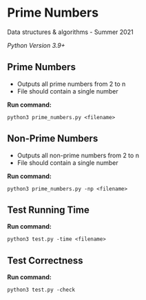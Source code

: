 # Prime Numbers
Data structures & algorithms - Summer 2021

_Python Version 3.9+_


## Prime Numbers
- Outputs all prime numbers from 2 to n
- File should contain a single number

**Run command:**
```
python3 prime_numbers.py <filename>
```

## Non-Prime Numbers
- Outputs all non-prime numbers from 2 to n
- File should contain a single number

**Run command:**
```
python3 prime_numbers.py -np <filename>
```

## Test Running Time

**Run command:**
```
python3 test.py -time <filename>
```

## Test Correctness

**Run command:**
```
python3 test.py -check
```
